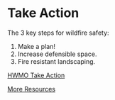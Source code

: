 # Take Action

The 3 key steps for wildfire safety:  
  1.  Make a plan!  
  2.  Increase defensible space.  
  3.  Fire resistant landscaping.  

[HWMO Take Action](http://www.hawaiiwildfire.org/take-action-homepage)  

[More Resources](http://www.hawaiiwildfire.org/resources/)
